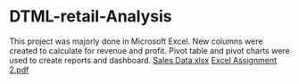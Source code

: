 # DTML-retail-Analysis
This project was majorly done in Microsoft Excel. New columns were created to calculate for revenue and profit. Pivot table and pivot charts were used to create reports and dashboard.
[Sales Data.xlsx](https://github.com/OpeyemiJagunmolu/DTML-retail-Analysis/files/10417454/Sales.Data.xlsx)
[Excel Assignment 2.pdf](https://github.com/OpeyemiJagunmolu/DTML-retail-Analysis/files/10417456/Excel.Assignment.2.pdf)
